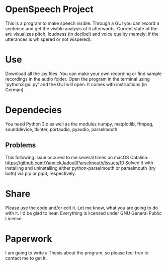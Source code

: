 # OpenSpeech Project

This is a program to make speech visible. Through a GUI you can record a sentence and get the visible analysis of it afterwards. 
Current state of the art: visualizes pitch, loudness (in decibel) and voice quality (namely: if the utterances is whispered
or not wispered).

# Use

Download all the .py files. You can make your own recording or find sample recordings in the audio folder. Open the program in the terminal
using 'python3 gui.py' and the GUI will open. It comes with instructions (in German). 

# Dependecies

You need Python 3.x as well as the modules numpy, matplotlib, ffmpeg, sounddevice, tkinter, portaudio, pyaudio, parselmouth.

## Problems

This following issue occured to me several times on macOS Catalina: https://github.com/YannickJadoul/Parselmouth/issues/10 
Solved it with installing and uninstalling either python-parselmouth or parselmouth (try both) via pip or pip3, respectively.

# Share

Please use the code and/or edit it. Let me know, what you are going to do with it. I'd be glad to hear. Everything is licensed 
under GNU General Public License.

# Paperwork

I am going to write a Thesis about the program, so please feel free to contact me to get it.
